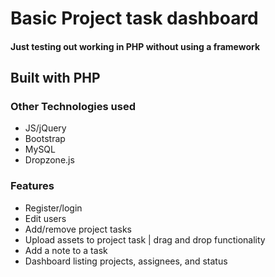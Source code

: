 # Basic Project task dashboard
#### Just testing out working in PHP without using a framework
## Built with PHP

### Other Technologies used
* JS/jQuery
* Bootstrap
* MySQL
* Dropzone.js

### Features
* Register/login
* Edit users
* Add/remove project tasks 
* Upload assets to project task | drag and drop functionality
* Add a note to a task
* Dashboard listing projects, assignees, and status
